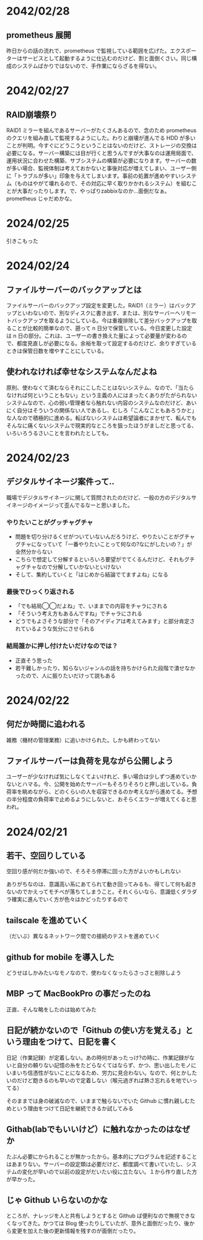 # 2042/02/28
## prometheus 展開
昨日からの話の流れで、prometheus で監視している範囲を広げた。エクスポーターはサービスとして起動するように仕込むのだけど、割と面倒くさい。同じ構成のシステムばかりではないので、手作業にならざるを得ない。
# 2042/02/27
## RAID崩壊祭り
RAID1 ミラーを組んであるサーバーがたくさんあるので、念のため prometheus のクエリを組み直して監視するようにした。わりと崩壊が進んでる HDD が多いことが判明。今すぐにどうこうということはないのだけど、ストレージの交換は必要になる。サーバー構築には目が行くと思うんですが大事なのは運用局面で、運用状況に合わせた構築、サブシステムの構築が必要になります。サーバーの数が多い場合、監視体制は考えておかないと事後対応が増えてしまい、ユーザー側に「トラブルが多い」印象を与えてしまいます。事前の処置が進めやすいシステム（ものはやがて壊れるので、その対応に早く取りかかれるシステム）を組むことが大事だったりします。で、やっぱりzabbixなのか...面倒だなぁ。prometheus じゃだめかな。
# 2024/02/25
引きこもった
# 2024/02/24
## ファイルサーバーのバックアップとは
ファイルサーバーのバックアップ設定を変更した。RAID1（ミラー）はバックアップといわないので、別なディスクに書き出す、または、別なサーバーへリモートバックアップを取るようにしている。今は重複排除して差分バックアップを取ることが比較的簡単なので、遡って n 日分で保管している。今日変更した設定は n 日の部分。これは、ユーザーの書き換えた量によって必要量が変わるので、都度見直しが必要になる。余裕を取って設定するのだけど、余りすぎているときは保管日数を増やすことにしている。

## 使われなければ幸せなシステムなんだよね
原則、使わなくて済むならそれにこしたことはないシステム、なので、「当たらなければ何ということもない」という主義の人にはまったくありがたがられないシステムなので、心の弱い管理者なら触れない内容のシステムなのだけど、あいにく自分はそういうの関係ない人であるし、むしろ「こんなこともあろうかと」な人なので積極的に進める。転ばないシステムは希望論者にまかせて、転んでもそんなに痛くないシステムで現実的なところを狙ったほうがましだと思ってる、いろいろうるさいことを言われたとしても。
# 2024/02/23
## デジタルサイネージ案件って..
職場でデジタルサイネージに関して質問されたのだけど、一般の方のデジタルサイネージのイメージって歪んでるなーと思いました。
### やりたいことがグッチャグチャ
- 問題を切り分けるくせがついていないんだろうけど、やりたいことがグチャグチャになっていて「一番やりたいことって何なの?なにがしたいの？」が全然分からない
- こちらで想定して分解するといろいろ要望がでてくるんだけど、それもグチャグチャなので分解していかないといけない
- そして、集約していくと「はじめから結論でてますよね」になる
### 最後でひっくり返される
- 「でも結局◯◯だよね」で、いままでの内容をチャラにされる
- 「そういう考え方もあるんですね」でチャラにされる
- どうでもよさそうな部分で「そのアイディアは考えてみます」と部分肯定されているような気分にさせられる
### 結局誰かに押し付けたいだけなのでは？
- 正直そう思った
- 若干難しかったり、知らないジャンルの話を持ちかけられた段階で潰せなかったので、人に振りたいだけって説もある

# 2024/02/22
## 何だか時間に追われる
雑務（機材の管理業務）に追いかけられた。しかも終わってない

## ファイルサーバーは負荷を見ながら公開しよう
ユーザーが少なければ気にしなくてよいけれど、多い場合は少しずつ進めていかないとハマる。今、公開を始めたサーバーもそろりそろりと押し出している。負荷率を眺めながら、どのくらいの人を収容できるのか考えながら進めてる。予想の半分程度の負荷率で止めるようにしないと、おそらくエラーが増えてくると思われ。

# 2024/02/21
## 若干、空回りしている
空回り感が何だか強いので、そろそろ停滞に回った方がよいかもしれない

ありがちなのは、意識高い系にあてられて動き回ってみるも、得てして何も起きないのでかえってモチベが落ちてしまうこと。それくらいなら、意識低くダラダラ確実に進んでいく方が色々はかどったりするので
## tailscale を進めていく
（だいぶ）異なるネットワーク間での接続のテストを進めていく

## github for mobile を導入した
どうせはしかみたいなモノなので、使わなくなったらさっさと削除しよう

## MBP って MacBookPro の事だったのね
正直、そんな略をしたのは始めてみた

## 日記が続かないので「Github の使い方を覚える」という理由をつけて、日記を書く

日記（作業記録）が定着しない。あの時何があったっけ?の時に、作業記録がないと自分の頼りない記憶の糸をたどらなくてはならず、かつ、思い出したモノにいまいち信憑性がないことになるため、労力に見合わない。なので、何とかしたいのだけど飽きるのも早いので定着しない（喉元過ぎれば熱さ忘れるを地でいってる）

そのままでは身の破滅なので、いままで触らないでいた Github に慣れ親しむためという理由をつけて日記を継続できるか試してみる

## Githab(labでもいいけど）に触れなかったのはなぜか

たぶん必要にかられることが無かったから。基本的にプログラムを記述することはあまりない。サーバーの設定類は必要だけど、都度調べて書いていたし、システムの変化が早いので以前の設定がだいたい役に立たない。１から作り直した方が早かった。

## じゃ Github いらないのかな

ところが、ナレッジを人と共有しようとすると Github ば便利なので無視できなくなってきた。かつては Blog 使ったりしていたが、意外と面倒だったり、後から変更を加えた後の更新情報を残すのが面倒だったり。
